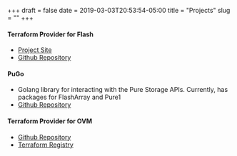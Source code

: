 +++ 
draft = false
date = 2019-03-03T20:53:54-05:00
title = "Projects"
slug = "" 
+++

#### Terraform Provider for Flash
- [Project Site](https://www.terraform-provider-flash.com/)
- [Github Repository](https://github.com/devans10/terraform-provider-flash)

#### PuGo
- Golang library for interacting with the Pure Storage APIs.  Currently, has packages for FlashArray and Pure1
- [Github Repository](https://github.com/devans10/pugo)

#### Terraform Provider for OVM
- [Github Repository](https://github.com/devans10/terraform-provider-ovm)
- [Terraform Registry](https://registry.terraform.io/providers/devans10/ovm/latest)